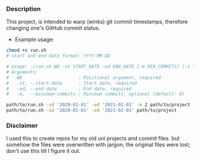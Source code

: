 ### Description
This project, is intended to warp (winks) git commit timestamps, therefore changing one's GitHub commit status.  
* Example usage:
```bash
chmod +x run.sh
# start and end date format: YYYY-MM-DD

# Usage: ./run.sh WD -st START_DATE -ed END_DATE [-m MIN_COMMITS] [-t TIMEZONE]
# Arguments:
#   WD                     : Positional argument, required
#   -st, --start-date      : Start date, required
#   -ed, --end-date        : End date, required
#   -m,  --minimum-commits : Minimum commits, optional (default: 0)

path/to/run.sh -sd '2020-01-01' -ed '2021-02-01' -m 2 path/to/project
path/to/run.sh -sd '2020-01-01' -ed '2021-02-01' path/to/project
```

### Disclaimer
I used this to create repos for my old uni projects and commit files. but somehow the files were overwritten with jargon; the original files were lost; don't use this till I figure it out.
